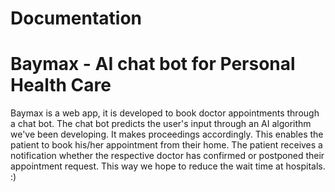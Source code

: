 # Documentation
# Baymax - AI chat bot for Personal Health Care

Baymax is a web app, it is developed to book doctor appointments through a chat bot. The chat bot predicts the user's input through an AI algorithm we've been developing. It makes proceedings accordingly. This enables the patient to book his/her appointment from their home. The patient receives a notification whether the respective doctor has confirmed or postponed their appointment request. This way we hope to reduce the wait time at hospitals. :)
